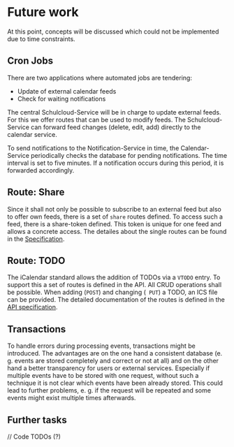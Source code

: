 # Future work

At this point, concepts will be discussed which could not be implemented due to time constraints.

## Cron Jobs

There are two applications where automated jobs are tendering:

- Update of external calendar feeds
- Check for waiting notifications

The central Schulcloud-Service will be in charge to update external feeds. For this we offer routes that can be used to modify feeds. The Schulcloud-Service can forward feed changes (delete, edit, add) directly to the calendar service.

To send notifications to the Notification-Service in time, the Calendar-Service periodically checks the database for pending notifications. The time interval is set to five minutes. If a notification occurs during this period, it is forwarded accordingly.

## Route: Share

Since it shall not only be possible to subscribe to an external feed but also to offer own feeds, there is a set of `share` routes defined. To access such a feed, there is a share-token defined. This token is unique for one feed and allows a concrete access. The detailes about the single routes can be found in the [Specification](https://schulcloud.github.io/schulcloud-calendar/#/default).

## Route: TODO

The iCalendar standard allows the addition of TODOs via a `VTODO` entry. To support this a set of routes is defined in the API. All CRUD operations shall be possible. When adding (`POST`) and changing (` PUT`) a TODO, an ICS file can be provided. The detailed documentation of the routes is defined in the [API specification](https://schulcloud.github.io/schulcloud-calendar/#/default).

## Transactions

To handle errors during processing events, transactions might be introduced. The advantages are on the one hand a consistent database (e. g. events are stored completely and correct or not at all) and on the other hand a better transparency for users or external services. Especially if multiple events have to be stored with one request, without such a technique it is not clear which events have been already stored. This could lead to further problems, e. g. if the request will be repeated and some events might exist multiple times afterwards.

## Further tasks

// Code TODOs (?)
